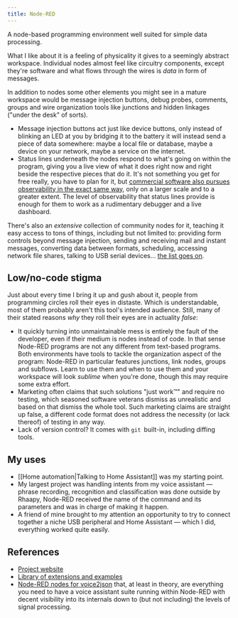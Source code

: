 ```yaml
---
title: Node-RED
---
```

A node-based programming environment well suited for simple data processing.

What I like about it is a feeling of physicality it gives to a seemingly abstract workspace. Individual nodes almost feel like circuitry components, except they're software and what flows through the wires is *data* in form of messages.

In addition to nodes some other elements you might see in a mature workspace would be message injection buttons, debug probes, comments, groups and wire organization tools like junctions and hidden linkages ("under the desk" of sorts).

- Message injection buttons act just like device buttons, only instead of blinking an LED at you by bridging it to the battery it will instead send a piece of data somewhere: maybe a local file or database, maybe a device on your network, maybe a service on the internet.
- Status lines underneath the nodes respond to what's going on within the program, giving you a live view of what it does right now and right beside the respective pieces that do it. It's not something you get for free really, you have to plan for it, but [commercial software also pursues observability in the exact same way](https://en.wikipedia.org/wiki/Observability_(software)), only on a larger scale and to a greater extent. The level of observability that status lines provide is enough for them to work as a rudimentary debugger and a live dashboard.

There's also an *extensive* collection of community nodes for it, teaching it easy access to tons of things, including but not limited to: providing form controls beyond message injection, sending and receiving mail and instant messages, converting data between formats, scheduling, accessing network file shares, talking to USB serial devices… [the list goes on](https://flows.nodered.org/search?type=node&sort=downloads).
## Low/no-code stigma

Just about every time I bring it up and gush about it, people from programming circles roll their eyes in distaste. Which is understandable, most of them probably aren't this tool's intended audience. Still, many of their stated reasons *why* they roll their eyes are in actuality *false*:

- It quickly turning into unmaintainable mess is entirely the fault of the developer, even if their medium is nodes instead of code. In that sense Node-RED programs are not any different from text-based programs. Both environments have tools to tackle the organization aspect of the program: Node-RED in particular features junctions, link nodes, groups and subflows. Learn to use them and when to use them and your workspace will look *sublime* when you're done, though this may require some extra effort.
- Marketing often claims that such solutions "just work™" and require no testing, which seasoned software veterans dismiss as unrealistic and based on that dismiss the whole tool. Such marketing claims are straight up false, a different code format does not address the necessity (or lack thereof) of testing in any way.
- Lack of version control? It comes with `git `built-in, including diffing tools.

## My uses

* [[Home automation|Talking to Home Assistant]] was my starting point.
* My largest project was handling intents from my voice assistant — phrase recording, recognition and classification was done outside by Rhaapy, Node-RED received the name of the command and its parameters and was in charge of making it happen.
* A friend of mine brought to my attention an opportunity to try to connect together a niche USB peripheral and Home Assistant — which I did, everything worked quite easily.

## References

- [Project website](https://nodered.org/)
- [Library of extensions and examples](https://flows.nodered.org/)
- [Node-RED nodes for voice2json](https://github.com/johanneskropf/node-red-contrib-voice2json) that, at least in theory, are everything you need to have a voice assistant suite running within Node-RED with decent visibility into its internals down to (but not including) the levels of signal processing.
